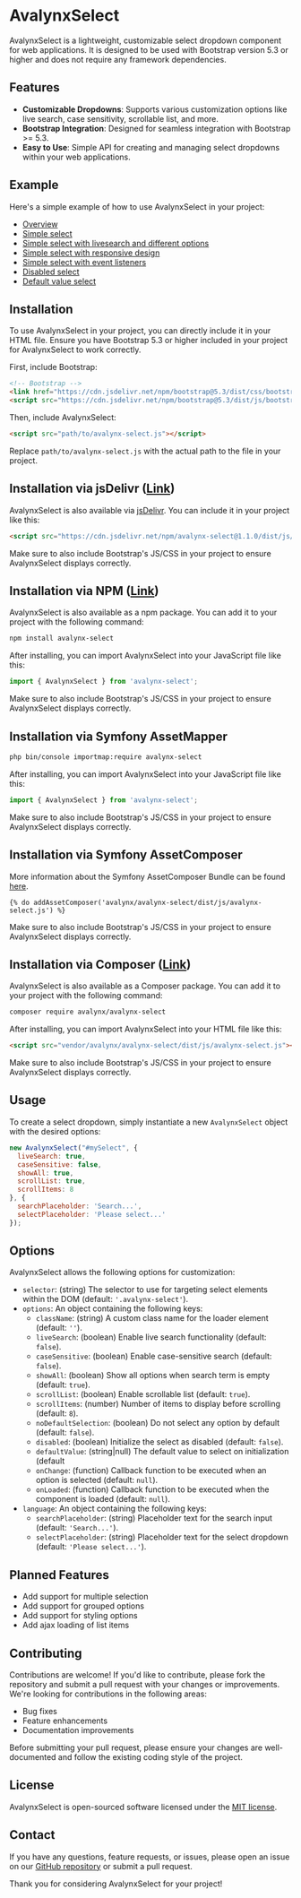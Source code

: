 # AvalynxSelect

AvalynxSelect is a lightweight, customizable select dropdown component for web applications. It is designed to be used with Bootstrap version 5.3 or higher and does not require any framework dependencies.

## Features

- **Customizable Dropdowns**: Supports various customization options like live search, case sensitivity, scrollable list, and more.
- **Bootstrap Integration**: Designed for seamless integration with Bootstrap >= 5.3.
- **Easy to Use**: Simple API for creating and managing select dropdowns within your web applications.

## Example

Here's a simple example of how to use AvalynxSelect in your project:

* [Overview](https://avalynx-select.jbs-newmedia.de/examples/index.html)
* [Simple select](https://avalynx-select.jbs-newmedia.de/examples/simple-select.html)
* [Simple select with livesearch and different options](https://avalynx-select.jbs-newmedia.de/examples/simple-select-livesearch.html)
* [Simple select with responsive design](https://avalynx-select.jbs-newmedia.de/examples/simple-select-responsive.html)
* [Simple select with event listeners](https://avalynx-select.jbs-newmedia.de/examples/simple-select-disabled.html)
* [Disabled select](https://avalynx-select.jbs-newmedia.de/examples/simple-select-default-value.html)
* [Default value select](https://avalynx-select.jbs-newmedia.de/examples/simple-select-set-get-value.html)

## Installation

To use AvalynxSelect in your project, you can directly include it in your HTML file. Ensure you have Bootstrap 5.3 or higher included in your project for AvalynxSelect to work correctly.

First, include Bootstrap:

```html
<!-- Bootstrap -->
<link href="https://cdn.jsdelivr.net/npm/bootstrap@5.3/dist/css/bootstrap.min.css" rel="stylesheet">
<script src="https://cdn.jsdelivr.net/npm/bootstrap@5.3/dist/js/bootstrap.bundle.min.js"></script>
```

Then, include AvalynxSelect:

```html
<script src="path/to/avalynx-select.js"></script>
```

Replace `path/to/avalynx-select.js` with the actual path to the file in your project.

## Installation via jsDelivr ([Link](https://cdn.jsdelivr.net/npm/avalynx-select/))

AvalynxSelect is also available via [jsDelivr](https://www.jsdelivr.com/). You can include it in your project like this:

```html
<script src="https://cdn.jsdelivr.net/npm/avalynx-select@1.1.0/dist/js/avalynx-select.js"></script>
```

Make sure to also include Bootstrap's JS/CSS in your project to ensure AvalynxSelect displays correctly.

## Installation via NPM ([Link](https://www.npmjs.com/package/avalynx-select))

AvalynxSelect is also available as a npm package. You can add it to your project with the following command:

```bash
npm install avalynx-select
```

After installing, you can import AvalynxSelect into your JavaScript file like this:

```javascript
import { AvalynxSelect } from 'avalynx-select';
```

Make sure to also include Bootstrap's JS/CSS in your project to ensure AvalynxSelect displays correctly.

## Installation via Symfony AssetMapper

```bash
php bin/console importmap:require avalynx-select
```

After installing, you can import AvalynxSelect into your JavaScript file like this:

```javascript
import { AvalynxSelect } from 'avalynx-select';
```

Make sure to also include Bootstrap's JS/CSS in your project to ensure AvalynxSelect displays correctly.

## Installation via Symfony AssetComposer

More information about the Symfony AssetComposer Bundle can be found [here](https://github.com/jbsnewmedia/asset-composer-bundle).

```twig
{% do addAssetComposer('avalynx/avalynx-select/dist/js/avalynx-select.js') %}
```

Make sure to also include Bootstrap's JS/CSS in your project to ensure AvalynxSelect displays correctly.

## Installation via Composer ([Link](https://packagist.org/packages/avalynx/avalynx-select))

AvalynxSelect is also available as a Composer package. You can add it to your project with the following command:

```bash
composer require avalynx/avalynx-select
```

After installing, you can import AvalynxSelect into your HTML file like this:

```html
<script src="vendor/avalynx/avalynx-select/dist/js/avalynx-select.js"></script>
``` 

Make sure to also include Bootstrap's JS/CSS in your project to ensure AvalynxSelect displays correctly.

## Usage

To create a select dropdown, simply instantiate a new `AvalynxSelect` object with the desired options:

```javascript
new AvalynxSelect("#mySelect", {
  liveSearch: true,
  caseSensitive: false,
  showAll: true,
  scrollList: true,
  scrollItems: 8
}, {
  searchPlaceholder: 'Search...',
  selectPlaceholder: 'Please select...'
});
```

## Options

AvalynxSelect allows the following options for customization:

- `selector`: (string) The selector to use for targeting select elements within the DOM (default: `'.avalynx-select'`).
- `options`: An object containing the following keys:
    - `className`: (string) A custom class name for the loader element (default: `''`).
    - `liveSearch`: (boolean) Enable live search functionality (default: `false`).
    - `caseSensitive`: (boolean) Enable case-sensitive search (default: `false`).
    - `showAll`: (boolean) Show all options when search term is empty (default: `true`).
    - `scrollList`: (boolean) Enable scrollable list (default: `true`).
    - `scrollItems`: (number) Number of items to display before scrolling (default: `8`).
    - `noDefaultSelection`: (boolean) Do not select any option by default (default: `false`).
    - `disabled`: (boolean) Initialize the select as disabled (default: `false`).
    - `defaultValue`: (string|null) The default value to select on initialization (default
    - `onChange`: (function) Callback function to be executed when an option is selected (default: `null`).
    - `onLoaded`: (function) Callback function to be executed when the component is loaded (default: `null`).
- `language`: An object containing the following keys:
    - `searchPlaceholder`: (string) Placeholder text for the search input (default: `'Search...'`).
    - `selectPlaceholder`: (string) Placeholder text for the select dropdown (default: `'Please select...'`).

## Planned Features
- Add support for multiple selection
- Add support for grouped options
- Add support for styling options
- Add ajax loading of list items

## Contributing

Contributions are welcome! If you'd like to contribute, please fork the repository and submit a pull request with your changes or improvements. We're looking for contributions in the following areas:

- Bug fixes
- Feature enhancements
- Documentation improvements

Before submitting your pull request, please ensure your changes are well-documented and follow the existing coding style of the project.

## License

AvalynxSelect is open-sourced software licensed under the [MIT license](LICENSE).

## Contact

If you have any questions, feature requests, or issues, please open an issue on our [GitHub repository](https://github.com/avalynx/avalynx-select/issues) or submit a pull request.

Thank you for considering AvalynxSelect for your project!
